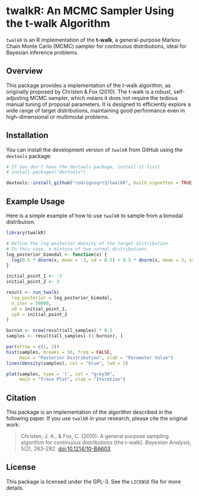 # twalkR: An MCMC Sampler Using the t-walk Algorithm

`twalkR` is an R implementation of the **t-walk**, a general-purpose Markov Chain Monte Carlo (MCMC) sampler for continuous distributions, ideal for Bayesian inference problems.

## Overview

This package provides a implementation of the t-walk algorithm, as originally proposed by Christen & Fox (2010). The t-walk is a robust, self-adjusting MCMC sampler, which means it does not require the tedious manual tuning of proposal parameters. It is designed to efficiently explore a wide range of target distributions, maintaining good performance even in high-dimensional or multimodal problems.

## Installation

You can install the development version of `twalkR` from GitHub using the `devtools` package:

```r
# If you don't have the devtools package, install it first
# install.packages("devtools")

devtools::install_github("rodrigosqrt3/twalkR", build_vignettes = TRUE)
```

## Example Usage

Here is a simple example of how to use `twalkR` to sample from a bimodal distribution.

```r
library(twalkR)

# Define the log-posterior density of the target distribution
# In this case, a mixture of two normal distributions
log_posterior_bimodal <- function(x) {
  log(0.5 * dnorm(x, mean = -3, sd = 0.5) + 0.5 * dnorm(x, mean = 3, sd = 0.5))
}

initial_point_1 <- -3
initial_point_2 <- 3

result <- run_twalk(
  log_posterior = log_posterior_bimodal,
  n_iter = 50000,
  x0 = initial_point_1,
  xp0 = initial_point_2
)

burnin <- nrow(result$all_samples) * 0.2
samples <- result$all_samples[-(1:burnin), ]

par(mfrow = c(1, 2))
hist(samples, breaks = 50, freq = FALSE, 
     main = "Posterior Distribution", xlab = "Parameter Value")
lines(density(samples), col = "blue", lwd = 2)

plot(samples, type = 'l', col = "grey30", 
     main = "Trace Plot", xlab = "Iteration")
```

## Citation

This package is an implementation of the algorithm described in the following paper. If you use `twalkR` in your research, please cite the original work:

> Christen, J. A., & Fox, C. (2010). A general purpose sampling algorithm for continuous distributions (the t-walk). *Bayesian Analysis*, 5(2), 263-282. [doi:10.1214/10-BA603](https://doi.org/10.1214/10-BA603)

## License

This package is licensed under the GPL-3. See the `LICENSE` file for more details.